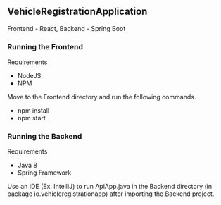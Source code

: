 ## VehicleRegistrationApplication

Frontend - React, Backend - Spring Boot

### Running the Frontend

Requirements
- NodeJS
- NPM

Move to the Frontend directory and run the following commands.
- npm install
- npm start

### Running the Backend

Requirements
- Java 8
- Spring Framework

Use an IDE (Ex: IntelliJ) to run ApiApp.java in the Backend directory (in package io.vehicleregistrationapp) after importing the Backend project.
